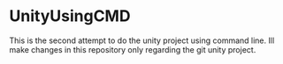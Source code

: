 # UnityUsingCMD
This is the second attempt to do the unity project using command line.
Ill make changes in this repository only regarding the git unity project.
